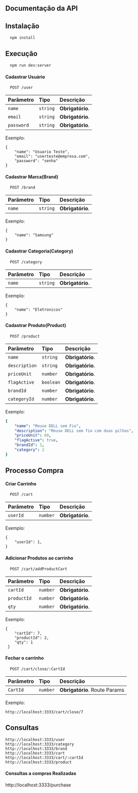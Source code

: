 
## Documentação da API

## Instalação

```http
  npm install
```

## Execução

```http
  npm run dev:server
```

#### Cadastrar Usuário

```http
  POST /user
```

| Parâmetro   | Tipo       | Descrição                           |
| :---------- | :--------- | :---------------------------------- |
| `name` | `string` | **Obrigatório**.|
| `email` | `string` | **Obrigatório**. |
| `password` | `string` | **Obrigatório**. |

Exemplo:
```http
{
    "name": "Usuario Teste",
    "email": "userteste@empresa.com",
    "password": "senha"
}
```

#### Cadastrar Marca(Brand)

```http
  POST /brand
```

| Parâmetro   | Tipo       | Descrição                           |
| :---------- | :--------- | :---------------------------------- |
| `name` | `string` | **Obrigatório**.  |

Exemplo:
```http
{
    "name": "Samsung"
}
```

#### Cadastrar Categoria(Category)

```http
  POST /category
```

| Parâmetro   | Tipo       | Descrição                           |
| :---------- | :--------- | :---------------------------------- |
| `name` | `string` | **Obrigatório**. |

Exemplo:
```http
{
    "name": "Eletronicos"
}
```

#### Cadastrar Produto(Product)

```http
  POST /product
```

| Parâmetro   | Tipo       | Descrição                           |
| :---------- | :--------- | :---------------------------------- |
| `name` | `string` | **Obrigatório**. |
| `description` | `string` | **Obrigatório**.  |
| `priceUnit` | `number` | **Obrigatório**. |
| `flagActive` | `boolean` | **Obrigatório**. |
| `brandId` | `number` | **Obrigatório**. |
| `categoryId` | `number` | **Obrigatório**.  |


Exemplo:
```yaml
{
    "name": "Mouse DELL sem Fio",
    "description": "Mouse DELL sem fio com duas pilhas",
    "priceUnit": 60,
    "flagActive": true,
    "brandId": 1,
    "category": 2
}
```

## Processo Compra
#### Criar Carrinho

```http
  POST /cart
```

| Parâmetro   | Tipo       | Descrição                           |
| :---------- | :--------- | :---------------------------------- |
| `userId` | `number` | **Obrigatório**.|


Exemplo:
```http
{
    "userId": 1,
}
```

#### Adicionar Produtos ao carrinho

```http
  POST /cart/addProductCart
```

| Parâmetro   | Tipo       | Descrição                           |
| :---------- | :--------- | :---------------------------------- |
| `cartId` | `number` | **Obrigatório**.|
| `productId` | `number` | **Obrigatório**. |
| `qty` | `number` | **Obrigatório**.  |


Exemplo:
```http
{
    "cartId": 7,
    "productId": 2,
    "qty": 1
 }
```

#### Fechar o carrinho

```http
  POST /cart/close/:CartId
```

| Parâmetro   | Tipo       | Descrição                           |
| :---------- | :--------- | :---------------------------------- |
| `CartId` | `number` | **Obrigatório**. Route Params |



Exemplo:
```http
http://localhost:3333/cart/close/7
```
## Consultas

```http
http://localhost:3333/user
http://localhost:3333/category
http://localhost:3333/brand
http://localhost:3333/cart
http://localhost:3333/cart/:cartId
http://localhost:3333/product
```

#### Consultas a compras Realizadas

http://localhost:3333/purchase

